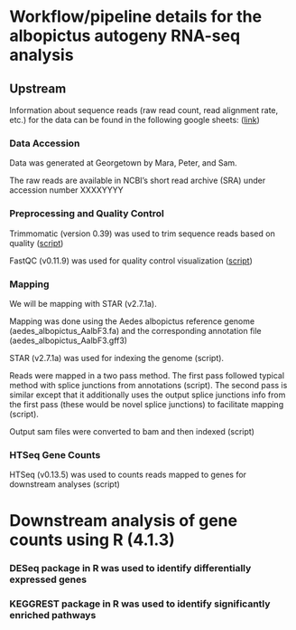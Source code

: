 # Workflow/pipeline details for the albopictus autogeny RNA-seq analysis

## Upstream 
Information about sequence reads (raw read count, read alignment rate, etc.) for the data can be found in the following google sheets: ([link](https://docs.google.com/spreadsheets/d/1_RixzDGNsUlvhOMVCTXViuR_Rim8dNrS5joLMOwbsXo/edit#gid=0))

### Data Accession
Data was generated at Georgetown by Mara, Peter, and Sam.

The raw reads are available in NCBI’s short read archive (SRA) under accession number XXXXYYYY

### Preprocessing and Quality Control
Trimmomatic (version 0.39) was used to trim sequence reads based on quality ([script](https://github.com/samstur/albo_auto_mRNA/blob/main/trim.sh))

FastQC (v0.11.9) was used for quality control visualization ([script](https://github.com/samstur/albo_auto_mRNA/blob/main/fastqc.sh))

### Mapping
We will be mapping with STAR (v2.7.1a).

Mapping was done using the Aedes albopictus reference genome (aedes_albopictus_AalbF3.fa) and the corresponding annotation file (aedes_albopictus_AalbF3.gff3)

STAR (v2.7.1a) was used for indexing the genome (script).

Reads were mapped in a two pass method. The first pass followed typical method with splice junctions from annotations (script). The second pass is similar except that it additionally uses the output splice junctions info from the first pass (these would be novel splice junctions) to facilitate mapping (script).

Output sam files were converted to bam and then indexed (script)

### HTSeq Gene Counts
HTSeq (v0.13.5) was used to counts reads mapped to genes for downstream analyses (script)

# Downstream analysis of gene counts using R (4.1.3)

### DESeq package in R was used to identify differentially expressed genes

### KEGGREST package in R was used to identify significantly enriched pathways
